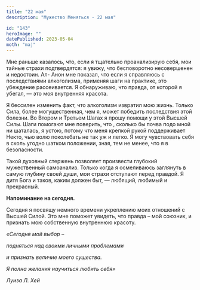 ```yaml
---
title: "22 мая"
description: "Мужество Меняться - 22 мая"

id: "143"
heroImage: ""
datePublished: 2023-05-04
moth: "maj"
---
```


Мне раньше казалось, что, если я тщательно проанализирую себя, мои тайные
страхи подтвердятся: я увижу, что бесповоротно несовершенен и недостоин. Ал-
Анон мне показал, что если я справляюсь с последствиями алкоголизма, применяя
шаги на практике, это убеждение рассеивается. Я обнаруживаю, что правда, от
которой я убегал, — это моя внутренняя красота.

Я бессилен изменить факт, что алкоголизм извратил мою жизнь. Только Сила,
более могущественная, чем я, может победить последствия этой болезни. Во
Втором и Третьем Шагах я прошу помощи у этой Высшей Силы. Шаги помогают мне
поверить, что , сколько бы почва подо мной ни шаталась, я устою, потому что
меня крепкой рукой поддерживает Некто, чью волю поколебать не так уж и легко.
Я могу чувствовать себя в сколь угодно шатком положении, зная, тем не менее,
что я в безопасности.

Такой духовный стержень позволяет произвести глубокий мужественный самоанализ.
Только когда я осмеливаюсь заглянуть в самую глубину своей души, мои страхи
отступают перед правдой. Я дитя Бога и таков, каким должен быт, — любящий,
любимый и прекрасный.

**Напоминание на сегодня.**

Сегодня я посвящу немного времени укреплению моих отношений с Высшей Силой.
Это мне поможет увидеть, что правда – мой союзник, и признать мою собственную
внутреннюю красоту.

_«Сегодня мой выбор –_

_подняться над своими личными проблемами_

_и признать величие моего существа._

_Я полна желания научиться любить себя»_

_Луиза Л. Хей_
